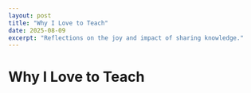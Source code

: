 ```yaml
---
layout: post
title: "Why I Love to Teach"
date: 2025-08-09
excerpt: "Reflections on the joy and impact of sharing knowledge."
---
```


# Why I Love to Teach